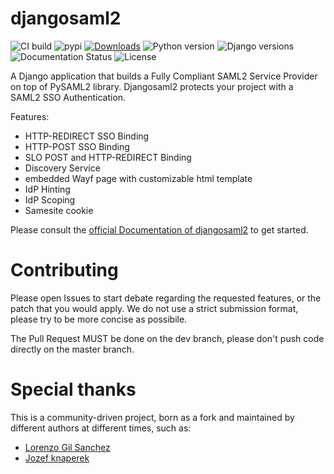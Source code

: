 djangosaml2
===========

![CI build](https://github.com/peppelinux/djangosaml2/workflows/djangosaml2/badge.svg)
![pypi](https://img.shields.io/pypi/v/djangosaml2.svg)
[![Downloads](https://pepy.tech/badge/djangosaml2/month)](https://pepy.tech/project/djangosaml2)
![Python version](https://img.shields.io/badge/license-Apache%202-blue.svg)
![Django versions](https://img.shields.io/pypi/djversions/djangosaml2)
![Documentation Status](https://readthedocs.org/projects/djangosaml2/badge/?version=latest)
![License](https://img.shields.io/badge/python-3.7%20%7C%203.8%20%7C%203.9-blue.svg)


A Django application that builds a Fully Compliant SAML2 Service Provider on top of PySAML2 library.
 Djangosaml2 protects your project with a SAML2 SSO Authentication.


Features:

- HTTP-REDIRECT SSO Binding
- HTTP-POST SSO Binding
- SLO POST and HTTP-REDIRECT Binding
- Discovery Service
- embedded Wayf page with customizable html template
- IdP Hinting
- IdP Scoping
- Samesite cookie


Please consult the [official Documentation of djangosaml2](https://djangosaml2.readthedocs.io) to get started.


Contributing
============

Please open Issues to start debate regarding the requested
features, or the patch that you would apply. We do not use
a strict submission format, please try to be more concise as possibile.

The Pull Request MUST be done on the dev branch, please don't
push code directly on the master branch.


Special thanks
==============

This is a community-driven project, born as a
fork and maintained by different authors at different times, such as:

- [Lorenzo Gil Sanchez](https://github.com/lorenzogil)
- [Jozef knaperek](https://github.com/knaperek)
